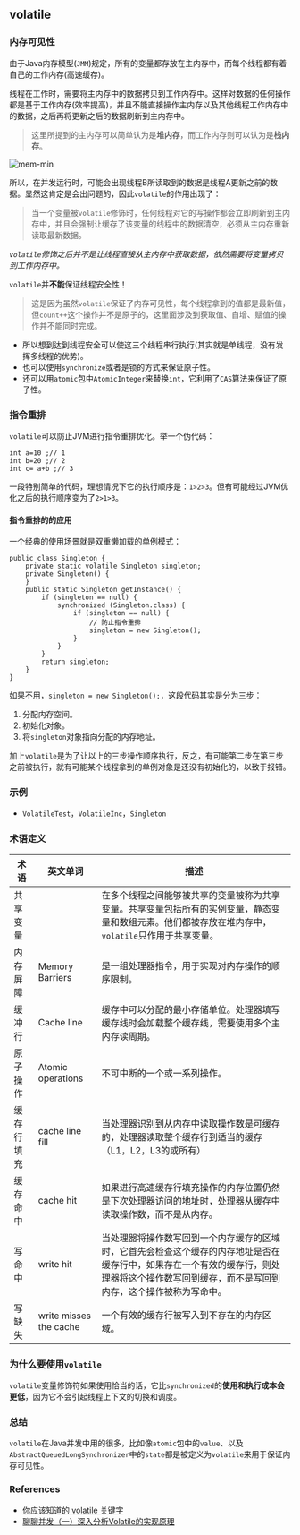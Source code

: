 ## volatile

### 内存可见性
由于Java内存模型(`JMM`)规定，所有的变量都存放在主内存中，而每个线程都有着自己的工作内存(高速缓存)。

线程在工作时，需要将主内存中的数据拷贝到工作内存中。这样对数据的任何操作都是基于工作内存(效率提高)，并且不能直接操作主内存以及其他线程工作内存中的数据，之后再将更新之后的数据刷新到主内存中。
>这里所提到的主内存可以简单认为是**堆内存**，而工作内存则可以认为是**栈内存**。

![mem-min](https://www.wailian.work/images/2018/10/23/mem-min.png)

所以，在并发运行时，可能会出现线程B所读取到的数据是线程A更新之前的数据。显然这肯定是会出问题的，因此`volatile`的作用出现了：
>当一个变量被`volatile`修饰时，任何线程对它的写操作都会立即刷新到主内存中，并且会强制让缓存了该变量的线程中的数据清空，必须从主内存重新读取最新数据。

_`volatile`修饰之后并不是让线程直接从主内存中获取数据，依然需要将变量拷贝到工作内存中。_

`volatile`并**不能**保证线程安全性！
>这是因为虽然`volatile`保证了内存可见性，每个线程拿到的值都是最新值，但`count++`这个操作并不是原子的，这里面涉及到获取值、自增、赋值的操作并不能同时完成。

- 所以想到达到线程安全可以使这三个线程串行执行(其实就是单线程，没有发挥多线程的优势)。
- 也可以使用`synchronize`或者是锁的方式来保证原子性。
- 还可以用`atomic`包中`AtomicInteger`来替换`int`，它利用了`CAS`算法来保证了原子性。

### 指令重排
`volatile`可以防止JVM进行指令重排优化。举一个伪代码：
```
int a=10 ;// 1
int b=20 ;// 2
int c= a+b ;// 3
```
一段特别简单的代码，理想情况下它的执行顺序是：`1>2>3`。但有可能经过JVM优化之后的执行顺序变为了`2>1>3`。

#### 指令重排的的应用
一个经典的使用场景就是双重懒加载的单例模式：
```
public class Singleton {
    private static volatile Singleton singleton;
    private Singleton() {
    }
    public static Singleton getInstance() {
        if (singleton == null) {
            synchronized (Singleton.class) {
                if (singleton == null) {
                    // 防止指令重排
                    singleton = new Singleton();
                }
            }
        }
        return singleton;
    }
}
```
如果不用，`singleton = new Singleton();`，这段代码其实是分为三步：
1. 分配内存空间。
1. 初始化对象。
1. 将`singleton`对象指向分配的内存地址。

加上`volatile`是为了让以上的三步操作顺序执行，反之，有可能第二步在第三步之前被执行，就有可能某个线程拿到的单例对象是还没有初始化的，以致于报错。

### 示例
- `VolatileTest`，`VolatileInc`，`Singleton`

### 术语定义

术语 | 英文单词 | 描述
---|---|-----
共享变量 |  | 在多个线程之间能够被共享的变量被称为共享变量。共享变量包括所有的实例变量，静态变量和数组元素。他们都被存放在堆内存中，`volatile`只作用于共享变量。
内存屏障 | Memory Barriers | 是一组处理器指令，用于实现对内存操作的顺序限制。
缓冲行 | Cache line | 缓存中可以分配的最小存储单位。处理器填写缓存线时会加载整个缓存线，需要使用多个主内存读周期。
原子操作 | Atomic operations | 不可中断的一个或一系列操作。
缓存行填充 | cache line fill | 当处理器识别到从内存中读取操作数是可缓存的，处理器读取整个缓存行到适当的缓存（L1，L2，L3的或所有）
缓存命中 | cache hit | 如果进行高速缓存行填充操作的内存位置仍然是下次处理器访问的地址时，处理器从缓存中读取操作数，而不是从内存。
写命中 | write hit | 当处理器将操作数写回到一个内存缓存的区域时，它首先会检查这个缓存的内存地址是否在缓存行中，如果存在一个有效的缓存行，则处理器将这个操作数写回到缓存，而不是写回到内存，这个操作被称为写命中。
写缺失 | write misses the cache | 一个有效的缓存行被写入到不存在的内存区域。

### 为什么要使用`volatile`
`volatile`变量修饰符如果使用恰当的话，它比`synchronized`的**使用和执行成本会更低**，因为它不会引起线程上下文的切换和调度。

### 总结
`volatile`在Java并发中用的很多，比如像`atomic`包中的`value`、以及`AbstractQueuedLongSynchronizer`中的`state`都是被定义为`volatile`来用于保证内存可见性。

### References
- [你应该知道的 volatile 关键字](https://crossoverjie.top/2018/03/09/volatile/)
- [聊聊并发（一）深入分析Volatile的实现原理](http://ifeve.com/volatile/)